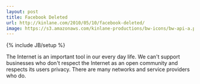 ```yaml
---
layout: post
title: Facebook Deleted
url: http://kinlane.com/2010/05/10/facebook-deleted/
image: https://s3.amazonaws.com/kinlane-productions/bw-icons/bw-api-a.png
---
```

{% include JB/setup %}

The Internet is an important tool in our every day life. We can't support businesses who don't respect the Internet as an open community and respects its users privacy.
There are many networks and service providers who do.
